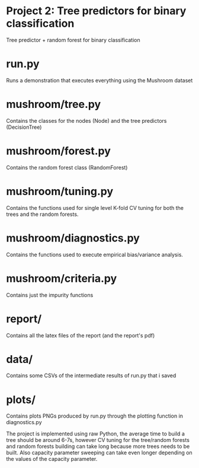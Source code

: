 # Project 2: Tree predictors for binary classification
Tree predictor + random forest for binary classification

# run.py 
Runs a demonstration that executes everything using the Mushroom dataset
# mushroom/tree.py
Contains the classes for the nodes (Node) and the tree predictors (DecisionTree)
# mushroom/forest.py
Contains the random forest class (RandomForest)
# mushroom/tuning.py
Contains the functions used for single level K-fold CV tuning for both the trees and the random forests.
# mushroom/diagnostics.py
Contains the functions used to execute empirical bias/variance analysis.
# mushroom/criteria.py
Contains just the impurity functions
# report/
Contains all the latex files of the report (and the report's pdf)
# data/
Contains some CSVs of the intermediate results of run.py that i saved
# plots/
Contains plots PNGs produced by run.py through the plotting function in diagnostics.py

The project is implemented using raw Python, the average time to build a tree should be around 6-7s, 
however CV tuning for the tree/random forests and random forests building can take long because more 
trees needs to be built. Also capacity parameter sweeping can take even longer depending on the values
of the capacity parameter.

